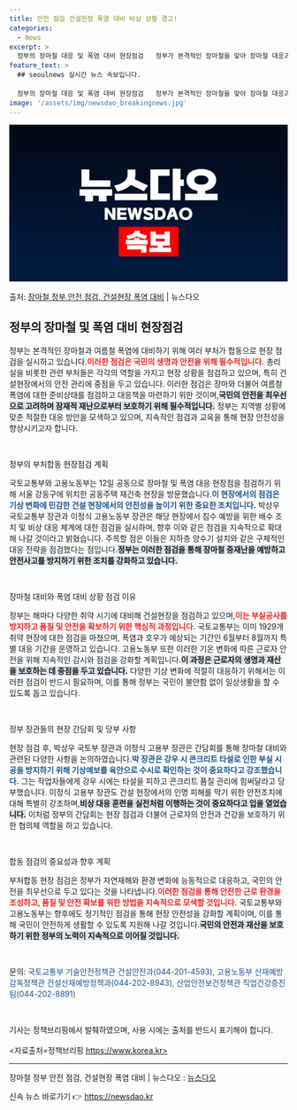 ```yaml
---
title: 안전 점검 건설현장 폭염 대비 비상 상황 경고!
categories:
  - News
excerpt: >
  정부의 장마철 대응 및 폭염 대비 현장점검   정부가 본격적인 장마철을 맞아 장마철 대응과 폭염 대비 상황을…
feature_text: >
  ## seoulnews 실시간 뉴스 속보입니다.

  정부의 장마철 대응 및 폭염 대비 현장점검   정부가 본격적인 장마철을 맞아 장마철 대응과 폭염 대비 상황을…
image: '/assets/img/newsdao_breakingnews.jpg'
---
```


![뉴스다오 속보](/assets/img/newsdao_breakingnews.jpg)

<p>출처: <a href="https://newsdao.kr/4801" rel="dofollow">장마철 정부 안전 점검, 건설현장 폭염 대비</a> | 뉴스다오</p>

<h2 data-ke-size="size26">정부의 장마철 및 폭염 대비 현장점검</h2>

<p data-ke-size="size16">정부는 본격적인 장마철과 여름철 폭염에 대비하기 위해 여러 부처가 합동으로 현장 점검을 실시하고 있습니다.<b><span style="color: #ee2323;">이러한 점검은 국민의 생명과 안전을 위해 필수적입니다.</span></b>  총리실을 비롯한 관련 부처들은 각각의 역할을 가지고 현장 상황을 점검하고 있으며, 특히 건설현장에서의 안전 관리에 중점을 두고 있습니다. 이러한 점검은 장마와 더불어 여름철 폭염에 대한 준비상태를 점검하고 대응책을 마련하기 위한 것이며,<b><span style="background-color: #21538527;">국민의 안전을 최우선으로 고려하며 잠재적 재난으로부터 보호하기 위해 필수적입니다.</span></b>  정부는 지역별 상황에 맞춘 적절한 대응 방안을 모색하고 있으며, 지속적인 점검과 교육을 통해 현장 안전성을 향상시키고자 합니다.</p>

<p data-ke-size="size16">&nbsp;</p>

정부의 부처합동 현장점검 계획

<p data-ke-size="size16">국토교통부와 고용노동부는 12일 공동으로 장마철 및 폭염 대응 현장점을 점검하기 위해 서울 강동구에 위치한 공동주택 재건축 현장을 방문했습니다.<b><span style="color: #1a5490;">이 현장에서의 점검은 기상 변화에 민감한 건설 현장에서의 안전성을 높이기 위한 중요한 조치입니다.</span></b>  박상우 국토교통부 장관과 이정식 고용노동부 장관은 해당 현장에서 침수 예방을 위한 배수 조치 및 비상 대응 체계에 대한 점검을 실시하며, 향후 이와 같은 점검을 지속적으로 확대해 나갈 것이라고 밝혔습니다. 주목할 점은 이들은 지하층 양수기 설치와 같은 구체적인 대응 전략을 점검했다는 점입니다.<b><span style="background-color: #21538527;">정부는 이러한 점검을 통해 장마철 중재난을 예방하고 안전사고를 방지하기 위한 조치를 강화하고 있습니다.</span></b></p>

<p data-ke-size="size16">&nbsp;</p>

장마철 대비와 폭염 대비 상황 점검 이유

<p data-ke-size="size16">정부는 해마다 다양한 취약 시기에 대비해 건설현장을 점검하고 있으며,<b><span style="color: #ee2323;">이는 부실공사를 방지하고 품질 및 안전을 확보하기 위한 핵심적 과정입니다.</span></b>  국토교통부는 이미 1929개 취약 현장에 대한 점검을 마쳤으며, 폭염과 호우가 예상되는 기간인 6월부터 8월까지 특별 대응 기간을 운영하고 있습니다. 고용노동부 또한 이러한 기온 변화에 따른 근로자 안전을 위해 지속적인 감시와 점검을 강화할 계획입니다.<b><span style="background-color: #21538527;">이 과정은 근로자의 생명과 재산을 보호하는 데 중점을 두고 있습니다.</span></b>  다양한 기상 변화에 적절히 대응하기 위해서는 이러한 점검이 반드시 필요하며, 이를 통해 정부는 국민이 불안함 없이 일상생활을 할 수 있도록 돕고 있습니다.</p>

<p data-ke-size="size16">&nbsp;</p>

정부 장관들의 현장 간담회 및 당부 사항

<p data-ke-size="size16">현장 점검 후, 박상우 국토부 장관과 이정식 고용부 장관은 간담회를 통해 장마철 대비와 관련된 다양한 사항을 논의하였습니다.<b><span style="color: #1a5490;">박 장관은 강우 시 콘크리트 타설로 인한 부실 시공을 방지하기 위해 기상예보를 육안으로 수시로 확인하는 것이 중요하다고 강조했습니다.</span></b>  그는 작업자들에게 강우 시에는 타설을 피하고 콘크리트 품질 관리에 힘써달라고 당부했습니다. 이정식 고용부 장관도 건설 현장에서의 인명 피해를 막기 위한 안전조치에 대해 특별히 강조하며,<b><span style="background-color: #21538527;">비상 대응 훈련을 실전처럼 이행하는 것이 중요하다고 입을 열었습니다.</span></b>  이처럼 정부의 간담회는 현장 점검과 더불어 근로자의 안전과 건강을 보호하기 위한 협의체 역할을 하고 있습니다.</p>

<p data-ke-size="size16">&nbsp;</p>

합동 점검의 중요성과 향후 계획

<p data-ke-size="size16">부처합동 현장 점검은 정부가 자연재해와 환경 변화에 능동적으로 대응하고, 국민의 안전을 최우선으로 두고 있다는 것을 나타냅니다.<b><span style="color: #ee2323;">이러한 점검을 통해 안전한 근로 환경을 조성하고, 품질 및 안전 확보를 위한 방법을 지속적으로 모색할 것입니다.</span></b>  국토교통부와 고용노동부는 향후에도 정기적인 점검을 통해 현장 안전성을 강화할 계획이며, 이를 통해 국민이 안전하게 생활할 수 있도록 지원해 나갈 것입니다.<b><span style="background-color: #21538527;">국민의 안전과 재산을 보호하기 위한 정부의 노력이 지속적으로 이어질 것입니다.</span></b></p>

<p data-ke-size="size16">&nbsp;</p>

문의: <span style="color: #1a5490;">국토교통부 기술안전정책관 건설안전과(044-201-4593), 고용노동부 산재예방감독정책관 건설산재예방정책과(044-202-8943), 산업안전보건정책관 직업건강증진팀(044-202-8891)</span>

<p data-ke-size="size16">&nbsp;</p>

기사는 정책브리핑에서 발췌하였으며, 사용 시에는 출처를 반드시 표기해야 합니다.<br>
<br>
<자료출처=정책브리핑 https://www.korea.kr>

<hr>

<p data-ke-size="size16">장마철 정부 안전 점검, 건설현장 폭염 대비 | 뉴스다오  : <a href="https://newsdao.kr/4801" target="_blank">뉴스다오</a></p> 

신속 뉴스 바로가기 👉 <a href="https://newsdao.kr" rel="dofollow">https://newsdao.kr</a>


